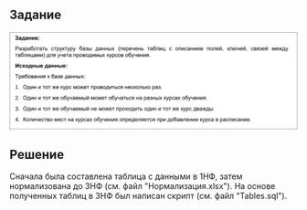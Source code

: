 ## Задание
![alt text](Задание.png)

## Решение
Сначала была составлена таблица с данными в 1НФ, затем нормализована до 3НФ (см. файл "Нормализация.xlsx"). 
На основе полученных таблиц в 3НФ был написан скрипт (см. файл "Tables.sql").
